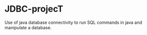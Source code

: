 # JDBC-projecT
Use of java database connectivity to run SQL commands in java and manipulate a database.
